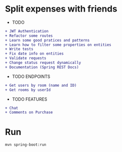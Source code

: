 # Split expenses with friends


* TODO

```diff
+ JWT Authentication
+ Refactor some routes
+ Learn some good pratices and patterns
+ Learn how to filter some properties on entities
+ Write tests
+ Fix date info on entities
+ Validate requests
+ Change status request dynamically
+ Documentation (Spring REST Docs)
```

* TODO ENDPOINTS

```diff
+ Get users by room (name and ID)
+ Get rooms by userId
```

* TODO FEATURES
```diff
+ Chat
+ Comments on Purchase
```

# Run
```
mvn spring-boot:run
```
